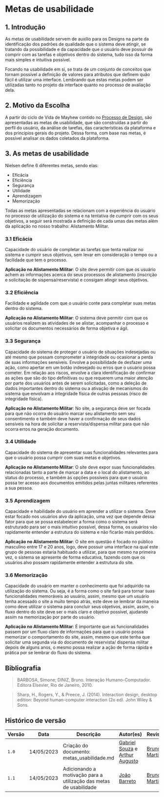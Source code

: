 # Metas de usabilidade

## 1. Introdução

As metas de usabilidade servem de auxílio para os Designs na parte da identificação dos padrões de qualidade que o sistema deve atingir, se tratando da possibilidade e da capacidade que o usuário deve possuir de comprir com as tarefas e objetivos dentro do sistema, tudo isso da forma mais simples e intuitiva possível.

Focando na usabilidade em si, se trata de um conjunto de conceitos que tornam possível a definição de valores para atributos que definem quão fácil é utilizar uma interface. Lembrando que estas metas podem ser utilizadas tanto no projeto da interface quanto no processo de avaliação dela.

## 2. Motivo da Escolha

A partir do ciclo de Vida de Mayhew contido no [Processo de Design](../planejamento/processo_design.md), são apresentadas as metas de usabilidade, que são construídas a partir do perfil do usuário, da análise de tarefas, das características da plataforma e dos princípios gerais do projeto. Dessa forma, com base nas metas, é possível analisar os dados coletados da plataforma.

## 3. As metas de usabilidade

Nielsen define 6 diferentes metas, sendo elas:

- Eficácia
- Eficiência
- Segurança
- Utilidade
- Aprendizagem
- Memorização

Todas as metas apresentadas se relacionam com a experiência do usuário no processo de utilização do sistema e na tentativa de cumprir com os seus objetivos, a seguir será mostrada a definição de cada umas das metas além da aplicação no nosso trabalho: Alistamento Militar.

### 3.1 Eficácia

Capacidade do usuário de completar as tarefas que tenta realizar no sistema e cumprir seus objetivos, sem levar em consideração o tempo ou a facilidade que tem o processo.

**Aplicação no Alistamento Militar**: O site deve permitir com que os usuário achem as informações acerca do seus processos de alistamento (inscrição e solicitação de sispensa/reservista) e consigam atingir seus objetivos.

### 3.2 Eficiência

Facilidade e agilidade com que o usuário conte para completar suas metas dentro do sistema.

**Aplicação no Alistamento Militar**: O sistema deve permitir com que os usuários realizem as atividades de se alistar, acompanhar o processo e solicitar os documentos necessários de forma objetiva e ágil.

### 3.3 Segurança

Capacidade do sistema de proteger o usuário de situações indesejadas ou até mesmo que possam comprometer a integridade ou ocasionar a perda de suas informações sensíveis. Envolve a possibilidade de desfazer uma ação, como apertar em um botão indesejado ou erros que o usuário possa cometer. Em relação aos riscos, envolve a clara identificação de confirmar as ações que são do tipo definitivas ou que requerem uma maior atenção por parte dos usuários antes de serem solicitadas, como a deleção de dados importantes dentro do sistema ou a ativação de mecanismos do sistema que envolvam a integridade física de outras pessoas (risco de integridade física).

**Aplicação no Alistamento Militar**: No site, a segurança deve ser focada para que não ocorra do usuário marcar seu alistamento sem seu consentimento e também deve haver a confirmação de seus dados sensíveis na hora de solicitar a reservista/dispensa militar para que não ocorra erros na geração documento.

### 3.4 Utilidade

Capacidade do sistema de apresentar suas funcionalidades relevantes para que o usuário possa cumprir com suas metas e objetivos.

**Aplicação no Alistamento Militar**: O site deve expor suas funcionalidades relacionadas tanto a parte de marcar a data e o local do alistamento, ao status do processo, e também às opções possíveis para que o usuário possa ter acesso aos documentos emitidos pelas juntas militares referentes a sua pessoa.

### 3.5 Aprendizagem

Capacidade e habilidade do usuário em aprender a utilizar o sistema. Deve estar focado nos usuários alvo da aplicação, uma vez que depende dessa fator para que se possa estabelecer a forma como o sistema será estruturado para ser o mais intuitivo possível, dessa forma, os usuários vão rapidamente entender a estrutura do sistema e não ficarão mais perdidos.

**Aplicação no Alistamento Militar**: O site em questão é focado no público masculino entre 17 e 20 anos, logo, deve possuir uma interface na qual este grupo de pessoas estaria habituado a utilizar, para que mesmo na primeira vez, o sistema se apresente de forma educativa, fazendo com que os usuários alvo possam rapidamente entender a estrutura do site.

### 3.6 Memorização

Capacidade do usuário em manter o conhecimento que foi adquirido na utilização do sistema. Ou seja, é a forma como o site fará para tornar suas funcionalidades memoráveis ao usuário, assim, mesmo que um usuário tenha acessado o site a muito tempo atrás, este deve se lembrar da maneira como deve utilizar o sistema para concluir seus objetivos, assim, assim, o fluxo dentro do site deve ser o mais claro e objetivo possível, ajudando assim na memorização por parte do usuário.

**Aplicação no Alistamento Militar**: É importante que as funcionalidades passem por um fluxo claro de informações para que o usuário possa memorizar o comportamento do site, assim, mesmo que este tenha que solicitar uma segunda via do documento de reservista/ dispensa militar depois de alguns anos, o mesmo possa realizar a ação de forma rápida e prática por se lembrar do fluxo do sistema.

## Bibliografia
> BARBOSA, Simone; DINIZ, Bruno. Interação Humano-Computador. Editora Elsevier, Rio de Janeiro, 2010.

> Sharp, H., Rogers, Y., & Preece, J. (2014). Interaction design, desktop edition: Beyond human-computer interaction (2o ed). John Wiley & Sons.

## Histórico de versão
| Versão | Data | Descrição | Autor(es) | Revisor(es) |
| --- | --- | --- | --- | --- |
|  `1.0`   | 14/05/2023 | Criação do documento: metas_usabilidade.md | [Gabriel Souza](https://github.com/GabrielMS00) e [Arthur Augusto](https://github.com/arthur-augusto) | [Bruno Martins](https://github.com/gitbmvb) |
|  `1.1`   | 14/05/2023 | Adicionando a motivação para a utilização das metas de usabilidade | [João Barreto](https://github.com/JoaoBarreto03) | [Bruno Martins](https://github.com/gitbmvb) |





